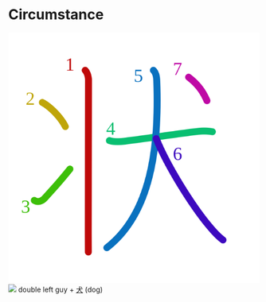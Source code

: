 # Circumstance
![72b6](Kanji/kanji-colorize/72b6.svg)
![](http://www.kanjidamage.com/assets/radsmall/twodicks-af32ffb3e4cd232d3c0faee7316c346055f2fa52ba5fbcd9e897fb29b93f3217.jpg) double left guy +  [犬](Vocabulary/犬.md) (dog) 